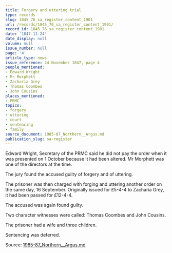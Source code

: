 ```yaml
---
title: Forgery and uttering trial
type: records
slug: 1845_76_sa_register_content_1901
url: /records/1845_76_sa_register_content_1901/
record_id: 1845_76_sa_register_content_1901
date: '1847-11-24'
date_display: null
volume: null
issue_number: null
page: '4'
article_type: news
issue_reference: 24 November 1847, page 4
people_mentioned:
- Edward Wright
- Mr Morphett
- Zacharia Grey
- Thomas Coombes
- John Cousins
places_mentioned:
- PRMC
topics:
- forgery
- uttering
- court
- sentencing
- family
source_document: 1985-87_Northern__Argus.md
publication_slug: sa-register
---
```


Edward Wright, Secretary of the PRMC said he did not pay the order when it was presented on 1 October because it had been altered.  Mr Morphett was one of the directors at the time.

The jury found the accused guilty of forgery and of uttering.

The prisoner was then charged with forging and uttering another order on the same day, 16 September.  Originally issued for £5-4-4 to Zacharia Grey, it had been passed for £12-4-4.

The accused was again found guilty.

Two character witnesses were called: Thomas Coombes and John Cousins.

The prisoner had a wife and three children.

Sentencing was deferred.

Source: [1985-87_Northern__Argus.md](/downloads/markdown/1985-87_Northern__Argus.md)
